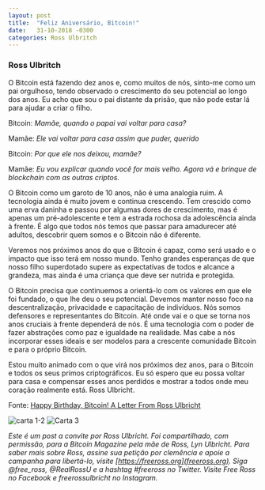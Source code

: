 ```yaml
---
layout: post
title:  "Feliz Aniversário, Bitcoin!"
date:   31-10-2018 -0300
categories: Ross Ulbritch
---
```


### Ross Ulbritch

O Bitcoin está fazendo dez anos e, como muitos de nós, sinto-me como um pai orgulhoso, tendo observado o crescimento do seu potencial ao longo dos anos. Eu acho que sou o pai distante da prisão, que não pode estar lá para ajudar a criar o filho.

Bitcoin: *Mamãe, quando o papai vai voltar para casa?*

Mamãe: *Ele vai voltar para casa assim que puder, querido*

Bitcoin: *Por que ele nos deixou, mamãe?*

Mamãe: *Eu vou explicar quando você for mais velho. Agora vá e brinque de blockchain com as outras criptos.*

O Bitcoin como um garoto de 10 anos, não é uma analogia ruim. A tecnologia ainda é muito jovem e continua crescendo. Tem crescido como uma erva daninha e passou por algumas dores de crescimento, mas é apenas um pré-adolescente e tem a estrada rochosa da adolescência ainda à frente. É algo que todos nós temos que passar para amadurecer até adultos, descobrir quem somos e o Bitcoin não é diferente.

Veremos nos próximos anos do que o Bitcoin é capaz, como será usado e o impacto que isso terá em nosso mundo. Tenho grandes esperanças de que nosso filho superdotado supere as expectativas de todos e alcance a grandeza, mas ainda é uma criança que deve ser nutrida e protegida.

O Bitcoin precisa que continuemos a orientá-lo com os valores em que ele foi fundado, o que lhe deu o seu potencial. Devemos manter nosso foco na descentralização, privacidade e capacitação de indivíduos. Nós somos defensores e representantes do Bitcoin. Até onde vai e o que se torna nos anos cruciais à frente dependerá de nós. É uma tecnologia com o poder de fazer abstrações como paz e igualdade na realidade. Mas cabe a nós incorporar esses ideais e ser modelos para a crescente comunidade Bitcoin e para o próprio Bitcoin.

Estou muito animado com o que virá nos próximos dez anos, para o Bitcoin e todos os seus primos criptográficos. Eu só espero que eu possa voltar para casa e compensar esses anos perdidos e mostrar a todos onde meu coração realmente está.
Ross Ulbricht.

Fonte: [Happy Birthday, Bitcoin! A Letter From Ross Ulbricht](https://bitcoinmagazine.com/articles/happy-birthday-bitcoin-letter-ross-ulbricht/)

![carta 1-2](https://fs.bitcoinmagazine.com/img/images/ross_letter_1-2.original.jpg)
![Carta 3](https://fs.bitcoinmagazine.com/img/images/ross_letter_3.original.jpg)

*Este é um post a convite por Ross Ulbricht. Foi compartilhado, com permissão, para a Bitcoin Magazine pela mãe de Ross, Lyn Ulbricht. Para saber mais sobre Ross, assine sua petição por clemência e apoie a campanha para libertá-lo, visite [https://freeross.org](freeross.org). Siga @free_ross, @RealRossU e a hashtag #freeross no Twitter. Visite Free Ross no Facebook e freerossulbricht no Instagram.*
